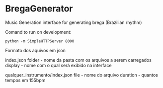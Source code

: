 # BregaGenerator
Music Generation interface for generating brega (Brazilian rhythm)

Comand to run on development:

``python -m SimpleHTTPServer 8000``

Formato dos aquivos em json

index.json
folder - nome da pasta com os arquivos a serem carregados
display - nome com o qual será exibido na interface

qualquer_instrumento/index.json
file - nome do arquivo
duration - quantos tempos em 155bpm
